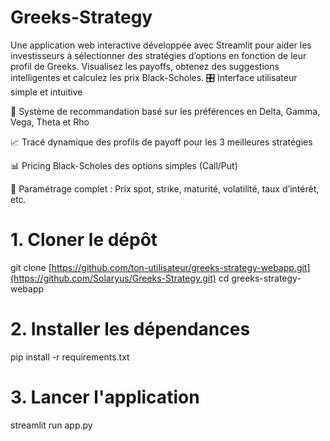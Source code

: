 # Greeks-Strategy
Une application web interactive développée avec Streamlit pour aider les investisseurs à sélectionner des stratégies d’options en fonction de leur profil de Greeks. Visualisez les payoffs, obtenez des suggestions intelligentes et calculez les prix Black-Scholes.
🎛️ Interface utilisateur simple et intuitive

🧠 Système de recommandation basé sur les préférences en Delta, Gamma, Vega, Theta et Rho

📈 Tracé dynamique des profils de payoff pour les 3 meilleures stratégies

📊 Pricing Black-Scholes des options simples (Call/Put)

🧮 Paramétrage complet : Prix spot, strike, maturité, volatilité, taux d’intérêt, etc.

# 1. Cloner le dépôt
git clone [https://github.com/ton-utilisateur/greeks-strategy-webapp.git](https://github.com/Solaryus/Greeks-Strategy.git)
cd greeks-strategy-webapp

# 2. Installer les dépendances
pip install -r requirements.txt

# 3. Lancer l'application
streamlit run app.py
